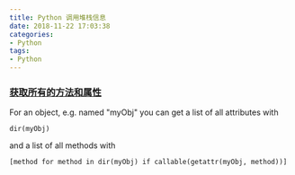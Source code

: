 ```yaml
---
title: Python 调用堆栈信息
date: 2018-11-22 17:03:38
categories:
- Python
tags:
- Python
---
```


### [获取所有的方法和属性](http://stepsilon.com/python/python-get-all-methods-and-attribute-object-has)

For an object, e.g. named "myObj" you can get a list of all attributes with

```
dir(myObj)
```

and a list of all methods with

```
[method for method in dir(myObj) if callable(getattr(myObj, method))]
```

